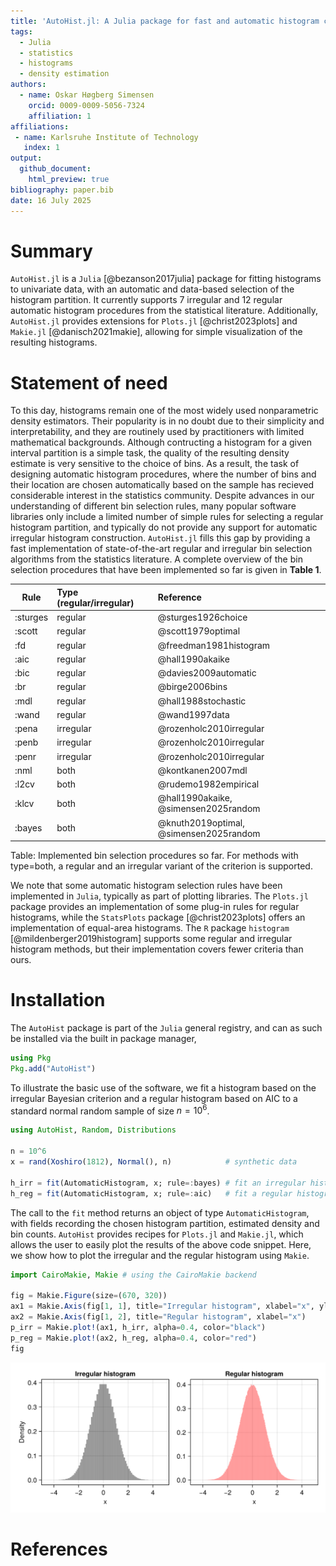 ```yaml
---
title: 'AutoHist.jl: A Julia package for fast and automatic histogram construction'
tags:
  - Julia
  - statistics
  - histograms
  - density estimation
authors:
  - name: Oskar Høgberg Simensen
    orcid: 0009-0009-5056-7324
    affiliation: 1
affiliations:
 - name: Karlsruhe Institute of Technology
   index: 1
output:
  github_document:
    html_preview: true
bibliography: paper.bib
date: 16 July 2025
---
```


# Summary

`AutoHist.jl` is a `Julia` [@bezanson2017julia] package for fitting histograms to univariate data, with an automatic and data-based selection of the histogram partition.
It currently supports 7 irregular and 12 regular automatic histogram procedures from the statistical literature. Additionally, `AutoHist.jl` provides extensions for `Plots.jl` [@christ2023plots] and `Makie.jl` [@danisch2021makie],
allowing for simple visualization of the resulting histograms.

# Statement of need

To this day, histograms remain one of the most widely used nonparametric density estimators. Their popularity is in no doubt due to their simplicity and interpretability,
and they are routinely used by practitioners with limited mathematical backgrounds. 
Although contructing a histogram for a given interval partition is a simple task, the quality of the resulting density estimate is very sensitive to the choice of bins.
As a result, the task of designing automatic histogram procedures, where the number of bins and their location are chosen automatically based on the sample has recieved considerable interest in the statistics community.
Despite advances in our understanding of different bin selection rules, many popular software libraries only include a limited number of simple rules for selecting a regular histogram partition,
and typically do not provide any support for automatic irregular histogram construction.
`AutoHist.jl` fills this gap by providing a fast implementation of state-of-the-art regular and irregular bin selection algorithms from the statistics literature. A complete overview of the bin selection procedures that have been implemented so far is given in **Table 1**.

| Rule | Type (regular/irregular) | Reference |
|-----------|:-----------|:--------------------|
| :sturges | regular   | @sturges1926choice |
| :scott   | regular   | @scott1979optimal   |
| :fd      | regular   | @freedman1981histogram |
| :aic     | regular   | @hall1990akaike    |
| :bic     | regular   | @davies2009automatic  |
| :br      | regular   | @birge2006bins |
| :mdl     | regular   | @hall1988stochastic |
| :wand    | regular   | @wand1997data |
| :pena    | irregular | @rozenholc2010irregular |
| :penb    | irregular | @rozenholc2010irregular |
| :penr    | irregular | @rozenholc2010irregular |
| :nml     | both      | @kontkanen2007mdl |
| :l2cv    | both      | @rudemo1982empirical |
| :klcv    | both      | @hall1990akaike, @simensen2025random |
| :bayes   | both      | @knuth2019optimal, @simensen2025random |
 

Table: Implemented bin selection procedures so far. For methods with type=both, a regular and an irregular variant of the criterion is supported.


We note that some automatic histogram selection rules have been implemented in `Julia`, typically as part of plotting libraries.
The `Plots.jl` package provides an implementation of some plug-in rules for regular histograms, while the `StatsPlots` package [@christ2023plots] offers an implementation of equal-area histograms.
The `R` package `histogram` [@mildenberger2019histogram] supports some regular and irregular histogram methods, but their implementation covers fewer criteria than ours.

# Installation

The `AutoHist` package is part of the `Julia` general registry, and can as such be installed via the built in package manager,
```julia
using Pkg
Pkg.add("AutoHist")
```

To illustrate the basic use of the software, we fit a histogram based on the irregular Bayesian criterion and a regular histogram based on AIC to a standard normal random sample of size $n = 10^6$.

```julia
using AutoHist, Random, Distributions

n = 10^6
x = rand(Xoshiro(1812), Normal(), n)            # synthetic data

h_irr = fit(AutomaticHistogram, x; rule=:bayes) # fit an irregular histogram
h_reg = fit(AutomaticHistogram, x; rule=:aic)   # fit a regular histogram
```

The call to the `fit` method returns an object of type `AutomaticHistogram`, with fields recording the chosen histogram partition, estimated density and bin counts. `AutoHist` provides recipes for `Plots.jl` and `Makie.jl`, which allows the user to easily plot the results of the above code snippet. Here, we show how to plot the irregular and the regular histogram using `Makie`.

```julia
import CairoMakie, Makie # using the CairoMakie backend

fig = Makie.Figure(size=(670, 320))
ax1 = Makie.Axis(fig[1, 1], title="Irregular histogram", xlabel="x", ylabel="Density")
ax2 = Makie.Axis(fig[1, 2], title="Regular histogram", xlabel="x")
p_irr = Makie.plot!(ax1, h_irr, alpha=0.4, color="black")
p_reg = Makie.plot!(ax2, h_reg, alpha=0.4, color="red")
fig
```
![](figures/makie_plotting.png)

# References
